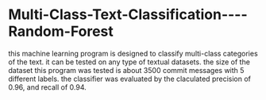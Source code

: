 # Multi-Class-Text-Classification----Random-Forest
this machine learning program is designed to classify multi-class categories of the text. it can be tested on any type of textual datasets. the size of the dataset this program was tested is about 3500 commit messages with 5 different labels. the classifier was evaluated by the claculated precision of 0.96, and recall of 0.94.  

